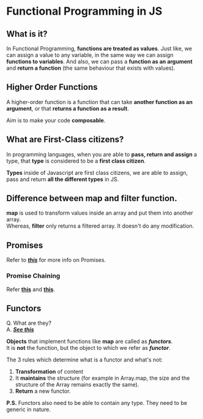 # Functional Programming in JS

## What is it?

In Functional Programming, **functions are treated as values**. 
Just like, we can assign a value to any variable, 
in the same way we can assign **functions to variables**. 
And also, we can pass a **function as an argument** and **return a 
function** (the same behaviour that exists with values).

## Higher Order Functions

A higher-order function is a function that can take 
**another function as an argument**, or that **returns a function as a result**.

Aim is to make your code **composable**.

## What are First-Class citizens?

In programming languages, when you are able to **pass, return and assign** a type, 
that **type** is considered to be a **first class citizen**.

**Types** inside of Javascript are first class citizens, we are able to assign, 
pass and return **all the different types** in JS.

## Difference between map and filter function.

**map** is used to transform values inside an array and put
them into another array.  
Whereas, **filter** only returns a filtered array. It doesn't do 
any modification. 

## Promises
Refer to ***[this](https://github.com/mattdesl/promise-cookbook)*** for more info on Promises.

### Promise Chaining
Refer **[this](https://html5hive.org/how-to-chain-javascript-promises/)** and
 **[this](http://odetocode.com/blogs/scott/archive/2015/09/28/chaining-promises-in-javascript.aspx)**.

## Functors
Q. What are they?  
A. ***[See this](https://www.youtube.com/watch?v=DisD9ftUyCk&list=PL0zVEGEvSaeEd9hlmCXrk5yUyqUag-n84&index=10)***

**Objects** that implement functions like **map** are called as ***functors***.  
It is **not** the function, but the object to which we refer as ***functor***.


The 3 rules which determine what is a functor and what's not:
1. **Transformation** of content
2. It **maintains** the structure (for example in Array.map, the size 
and the structure of the Array remains exactly the same).
3. **Return** a new functor.

**P.S.** Functors also need to be able to contain any type. They need to be
generic in nature.
 
